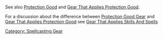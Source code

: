 See also [Protection Good](Protection_Good "wikilink") and [ Gear That
Applies Protection
Good](:Category:_Gear_That_Applies_Protection_Good "wikilink").

For a discussion about the difference between [Protection Good
Gear](:Category:Protection_Good_Gear "wikilink") and [Gear That Applies
Protection Good](:Category:Gear_That_Applies_Protection_Good "wikilink")
see [Gear That Applies Skills And
Spells](:Category:Gear_That_Applies_Skills_And_Spells "wikilink")

[Category: Spellcasting Gear](Category:_Spellcasting_Gear "wikilink")
